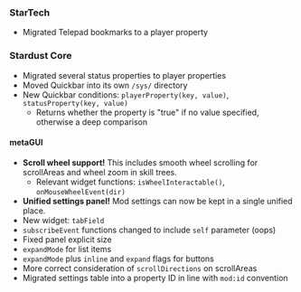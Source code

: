 ### StarTech
- Migrated Telepad bookmarks to a player property

### Stardust Core
- Migrated several status properties to player properties
- Moved Quickbar into its own `/sys/` directory
- New Quickbar conditions: `playerProperty(key, value)`, `statusProperty(key, value)`
  - Returns whether the property is "true" if no value specified, otherwise a deep comparison

#### metaGUI
- **Scroll wheel support!** This includes smooth wheel scrolling for scrollAreas and wheel zoom in skill trees.
  - Relevant widget functions: `isWheelInteractable()`, `onMouseWheelEvent(dir)`
- **Unified settings panel!** Mod settings can now be kept in a single unified place.
- New widget: `tabField`
- `subscribeEvent` functions changed to include `self` parameter (oops)
- Fixed panel explicit size
- `expandMode` for list items
- `expandMode` plus `inline` and `expand` flags for buttons
- More correct consideration of `scrollDirections` on scrollAreas
- Migrated settings table into a property ID in line with `mod:id` convention
